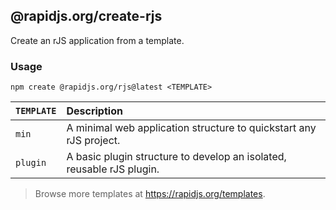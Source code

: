 ## @rapidjs.org/create-rjs

Create an rJS application from a template.

### Usage

``` console
npm create @rapidjs.org/rjs@latest <TEMPLATE>
```

| `TEMPLATE` | Description |
| :- | :- |
| `min` | A minimal web application structure to quickstart any rJS project. |
| `plugin` | A basic plugin structure to develop an isolated, reusable rJS plugin. |

> Browse more templates at https://rapidjs.org/templates.